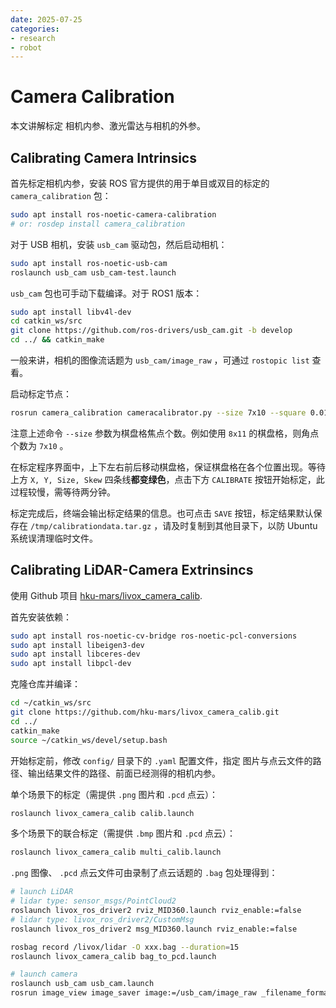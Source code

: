 ```yaml
---
date: 2025-07-25
categories:
- research
- robot
---
```


# Camera Calibration

本文讲解标定 相机内参、激光雷达与相机的外参。

<!-- more -->

## Calibrating Camera Intrinsics

首先标定相机内参，安装 ROS 官方提供的用于单目或双目的标定的 `camera_calibration` 包：

```bash
sudo apt install ros-noetic-camera-calibration
# or: rosdep install camera_calibration
```

对于 USB 相机，安装 `usb_cam` 驱动包，然后启动相机：

```bash
sudo apt install ros-noetic-usb-cam
roslaunch usb_cam usb_cam-test.launch
```

`usb_cam` 包也可手动下载编译。对于 ROS1 版本：

```bash
sudo apt install libv4l-dev
cd catkin_ws/src
git clone https://github.com/ros-drivers/usb_cam.git -b develop
cd ../ && catkin_make
```

一般来讲，相机的图像流话题为 `usb_cam/image_raw` ，可通过 `rostopic list` 查看。

启动标定节点：

```bash
rosrun camera_calibration cameracalibrator.py --size 7x10 --square 0.015 image:=/usb_cam/image_raw
```

注意上述命令 `--size` 参数为棋盘格焦点个数。例如使用 `8x11` 的棋盘格，则角点个数为 `7x10` 。

在标定程序界面中，上下左右前后移动棋盘格，保证棋盘格在各个位置出现。等待上方 `X, Y, Size, Skew` 四条线**都变绿色**，点击下方 `CALIBRATE` 按钮开始标定，此过程较慢，需等待两分钟。

标定完成后，终端会输出标定结果的信息。也可点击 `SAVE` 按钮，标定结果默认保存在 `/tmp/calibrationdata.tar.gz` ，请及时复制到其他目录下，以防 Ubuntu 系统误清理临时文件。

## Calibrating LiDAR-Camera Extrinsincs

使用 Github 项目 [hku-mars/livox_camera_calib](https://github.com/hku-mars/livox_camera_calib).

首先安装依赖：

```bash
sudo apt install ros-noetic-cv-bridge ros-noetic-pcl-conversions
sudo apt install libeigen3-dev
sudo apt install libceres-dev
sudo apt install libpcl-dev
```

克隆仓库并编译：

```bash
cd ~/catkin_ws/src
git clone https://github.com/hku-mars/livox_camera_calib.git
cd ../
catkin_make
source ~/catkin_ws/devel/setup.bash
```

开始标定前，修改 `config/` 目录下的 `.yaml` 配置文件，指定 图片与点云文件的路径、输出结果文件的路径、前面已经测得的相机内参。

单个场景下的标定（需提供 `.png` 图片和 `.pcd` 点云）：

```bash
roslaunch livox_camera_calib calib.launch
```

多个场景下的联合标定（需提供 `.bmp` 图片和 `.pcd` 点云）：

```bash
roslaunch livox_camera_calib multi_calib.launch
```

`.png` 图像、 `.pcd` 点云文件可由录制了点云话题的 `.bag` 包处理得到：

```bash
# launch LiDAR
# lidar type: sensor_msgs/PointCloud2
roslaunch livox_ros_driver2 rviz_MID360.launch rviz_enable:=false
# lidar type: livox_ros_driver2/CustomMsg
roslaunch livox_ros_driver2 msg_MID360.launch rviz_enable:=false

rosbag record /livox/lidar -O xxx.bag --duration=15
roslaunch livox_camera_calib bag_to_pcd.launch

# launch camera
roslaunch usb_cam usb_cam.launch
rosrun image_view image_saver image:=/usb_cam/image_raw _filename_format:="0.png" _save_all:=false
```
